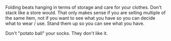 Folding beats hanging in terms of storage and care for your clothes. Don't stack like a store would. That only makes sense if you are selling multiple of the same item, not if you want to see what you have so you can decide what to wear / use. Stand them up so you can see what you have.

Don't "potato ball" your socks. They don't like it.